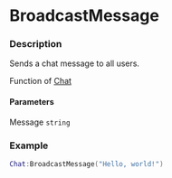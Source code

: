 # BroadcastMessage

### Description

Sends a chat message to all users.

Function of [Chat](../../)

#### Parameters

Message `string`

### Example

```lua
Chat:BroadcastMessage("Hello, world!")
```
